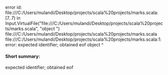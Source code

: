 error id: file:///C:/Users/mulandi/Desktop/projects/scala%20projects/marks.scala:[7..7) in Input.VirtualFile("file:///C:/Users/mulandi/Desktop/projects/scala%20projects/marks.scala", "object ")
file:///C:/Users/mulandi/Desktop/projects/scala%20projects/marks.scala
file:///C:/Users/mulandi/Desktop/projects/scala%20projects/marks.scala:1: error: expected identifier; obtained eof
object 
       ^
#### Short summary: 

expected identifier; obtained eof